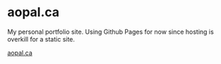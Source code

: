# aopal.ca

My personal portfolio site. Using Github Pages for now since hosting is overkill for a static site.

[aopal.ca](http://www.aopal.ca)

